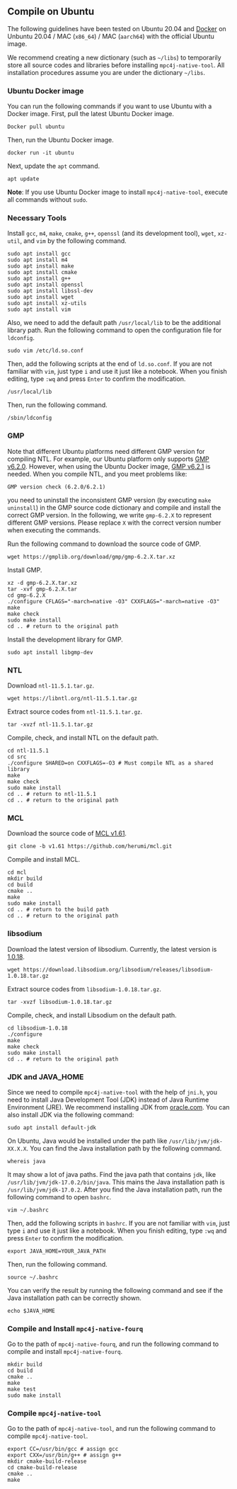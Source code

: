 ## Compile on Ubuntu

The following guidelines have been tested on Ubuntu 20.04 and [Docker](https://www.docker.com/) on Unbuntu 20.04 / MAC (`x86_64`) / MAC (`aarch64`) with the official Ubuntu image.

We recommend creating a new dictionary (such as `~/libs`) to temporarily store all source codes and libraries before installing `mpc4j-native-tool`. All installation procedures assume you are under the dictionary `~/libs`.

### Ubuntu Docker image

You can run the following commands if you want to use Ubuntu with a Docker image. First, pull the latest Ubuntu Docker image.

```shell
Docker pull ubuntu
```

Then, run the Ubuntu Docker image.

```shell
docker run -it ubuntu
```

Next, update the `apt` command.

```shell
apt update
```

**Note**: If you use Ubuntu Docker image to install `mpc4j-native-tool`, execute all commands without `sudo`.

### Necessary Tools

Install `gcc`, `m4`, `make`, `cmake`, `g++`, `openssl` (and its development tool), `wget`, `xz-util`, and `vim` by the following command.

```shell
sudo apt install gcc
sudo apt install m4
sudo apt install make
sudo apt install cmake
sudo apt install g++
sudo apt install openssl
sudo apt install libssl-dev
sudo apt install wget
sudo apt install xz-utils
sudo apt install vim
```

Also, we need to add the default path `/usr/local/lib` to be the additional library path. Run the following command to open the configuration file for `ldconfig`.

```shell
sudo vim /etc/ld.so.conf
```

Then, add the following scripts at the end of `ld.so.conf`. If you are not familiar with `vim`, just type `i` and use it just like a notebook. When you finish editing, type `:wq` and press `Enter` to confirm the modification.

```text
/usr/local/lib
```

Then, run the following command.

```shell
/sbin/ldconfig
```

### GMP

Note that different Ubuntu platforms need different GMP version for compiling NTL. For example, our Ubuntu platform only supports [GMP v6.2.0](https://gmplib.org/download/gmp/gmp-6.2.0.tar.xz). However, when using the Ubuntu Docker image, [GMP v6.2.1](https://gmplib.org/download/gmp/gmp-6.2.1.tar.xz) is needed. When you compile NTL, and you meet problems like:

```text
GMP version check (6.2.0/6.2.1)
```

you need to uninstall the inconsistent GMP version (by executing `make uninstall`) in the GMP source code dictionary and compile and install the correct GMP version. In the following, we write `gmp-6.2.X` to represent different GMP versions. Please replace `X` with the correct version number when executing the commands.

Run the following command to download the source code of GMP.

```shell
wget https://gmplib.org/download/gmp/gmp-6.2.X.tar.xz
```

Install GMP.

```shell
xz -d gmp-6.2.X.tar.xz
tar -xvf gmp-6.2.X.tar
cd gmp-6.2.X
./configure CFLAGS="-march=native -O3" CXXFLAGS="-march=native -O3"
make
make check
sudo make install
cd .. # return to the original path
```

Install the development library for GMP.

```shell
sudo apt install libgmp-dev
```

 ### NTL

Download  `ntl-11.5.1.tar.gz`.

```shell
wget https://libntl.org/ntl-11.5.1.tar.gz
```

Extract source codes from `ntl-11.5.1.tar.gz`.

```shell
tar -xvzf ntl-11.5.1.tar.gz
```

Compile, check, and install NTL on the default path.

```shell
cd ntl-11.5.1
cd src
./configure SHARED=on CXXFLAGS=-O3 # Must compile NTL as a shared library
make
make check
sudo make install
cd .. # return to ntl-11.5.1
cd .. # return to the original path
```

### MCL

Download the source code of [MCL v1.61](https://github.com/herumi/mcl/releases/tag/v1.61). 

```shell
git clone -b v1.61 https://github.com/herumi/mcl.git
```

Compile and install MCL.

```shell
cd mcl
mkdir build
cd build
cmake ..
make
sudo make install
cd .. # return to the build path
cd .. # return to the original path
```

### libsodium

Download the latest version of libsodium. Currently, the latest version is [1.0.18](https://download.libsodium.org/libsodium/releases/libsodium-1.0.18.tar.gz).

```shell
wget https://download.libsodium.org/libsodium/releases/libsodium-1.0.18.tar.gz
```

Extract source codes from `libsodium-1.0.18.tar.gz`.

```shell
tar -xvzf libsodium-1.0.18.tar.gz
```

Compile, check, and install Libsodium on the default path.

```shell
cd libsodium-1.0.18
./configure
make
make check
sudo make install
cd .. # return to the original path
```

### JDK and JAVA_HOME

Since we need to compile `mpc4j-native-tool` with the help of `jni.h`, you need to install Java Development Tool (JDK) instead of Java Runtime Environment (JRE). We recommend installing JDK from [oracle.com](https://www.oracle.com/java/technologies/downloads/). You can also install JDK via the following command:

```shell
sudo apt install default-jdk
```

On Ubuntu, Java would be installed under the path like `/usr/lib/jvm/jdk-XX.X.X`. You can find the Java installation path by the following command.

```shell
whereis java
```

It may show a lot of java paths. Find the java path that contains `jdk`, like `/usr/lib/jvm/jdk-17.0.2/bin/java`. This mains the Java installation path is `/usr/lib/jvm/jdk-17.0.2`. After you find the Java installation path, run the following command to open `bashrc`.

```shell
vim ~/.bashrc
```

Then, add the following scripts in `bashrc`. If you are not familiar with `vim`, just type `i` and use it just like a notebook. When you finish editing, type `:wq` and press `Enter` to confirm the modification.

```shell
export JAVA_HOME=YOUR_JAVA_PATH
```

Then, run the following command.

```shell
source ~/.bashrc
```

You can verify the result by running the following command and see if the Java installation path can be correctly shown.

```shell
echo $JAVA_HOME
```
### Compile and Install `mpc4j-native-fourq`

Go to the path of `mpc4j-native-fourq`, and run the following command to compile and install `mpc4j-native-fourq`.

```shell
mkdir build
cd build
cmake .. 
make 
make test
sudo make install
```

### Compile `mpc4j-native-tool`

Go to the path of `mpc4j-native-tool`, and run the following command to compile `mpc4j-native-tool`.

```shell
export CC=/usr/bin/gcc # assign gcc
export CXX=/usr/bin/g++ # assign g++
mkdir cmake-build-release
cd cmake-build-release
cmake ..
make
```
